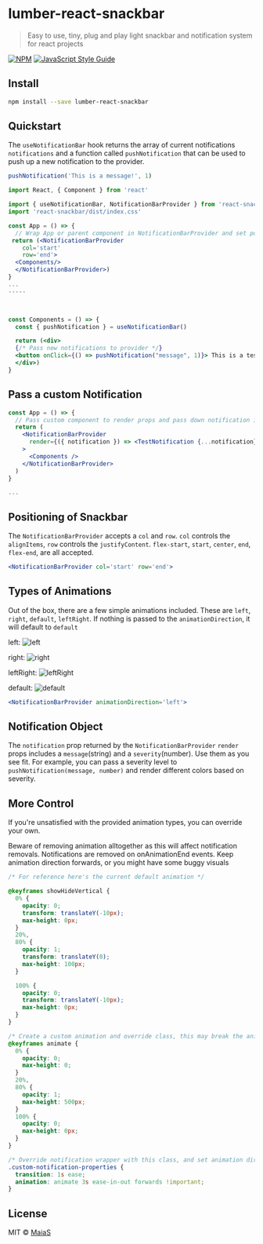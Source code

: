 # lumber-react-snackbar

> Easy to use, tiny, plug and play light snackbar and notification system for react projects

[![NPM](https://img.shields.io/npm/v/lumber-react-snackbar.svg)](https://www.npmjs.com/package/lumber-react-snackbar) [![JavaScript Style Guide](https://img.shields.io/badge/code_style-standard-brightgreen.svg)](https://standardjs.com)

## Install

```bash
npm install --save lumber-react-snackbar
```

## Quickstart

The `useNotificationBar` hook returns the array of current notifications `notifications` and a function called `pushNotification` that can be used to push up a new notification to the provider.

```js
pushNotification('This is a message!', 1)
```

```jsx
import React, { Component } from 'react'

import { useNotificationBar, NotificationBarProvider } from 'react-snackbar'
import 'react-snackbar/dist/index.css'

const App = () => {
  // Wrap App or parent component in NotificationBarProvider and set positioning.
 return (<NotificationBarProvider
    col='start'
    row='end'>
  <Components/>
  </NotificationBarProvider>)
}
...
-----



const Components = () => {
  const { pushNotification } = useNotificationBar()

  return (<div>
  {/* Pass new notifications to provider */}
  <button onClick={() => pushNotification("message", 1)}> This is a test.
  </div>)
}
```

## Pass a custom Notification

```jsx
const App = () => {
  // Pass custom component to render props and pass down notification into custom component
  return (
    <NotificationBarProvider
      render={({ notification }) => <TestNotification {...notification} />}
    >
      <Components />
    </NotificationBarProvider>
  )
}

...

```

## Positioning of Snackbar

The `NotificationBarProvider` accepts a `col` and `row`. `col` controls the `alignItems`, `row` controls the `justifyContent`. `flex-start`, `start`, `center`, `end`, `flex-end`, are all accepted.

```jsx
<NotificationBarProvider col='start' row='end'>
```

## Types of Animations

Out of the box, there are a few simple animations included. These are `left`, `right`, `default`, `leftRight`. If nothing is passed to the `animationDirection`, it will default to `default`

left:
![left](https://user-images.githubusercontent.com/90791391/188985641-03b8acef-9a65-4f06-aa5c-64b215ca4f28.gif)

right:
![right](https://user-images.githubusercontent.com/90791391/188985621-4f6f6586-ddf9-466e-bf6c-70af197a8cac.gif)

leftRight:
![leftRight](https://user-images.githubusercontent.com/90791391/188985611-b450b4c3-a004-41da-9f77-2738a9bb8775.gif)

default:
![default](https://user-images.githubusercontent.com/90791391/188985574-5827a6f8-fb2c-43a7-af0c-e9e43832a90c.gif)

```jsx
<NotificationBarProvider animationDirection='left'>
```

## Notification Object

The `notification` prop returned by the `NotificationBarProvider` `render` props includes a `message`(string) and a `severity`(number). Use them as you see fit. For example, you can pass a severity level to `pushNotification(message, number)` and render different colors based on severity.

## More Control

If you're unsatisfied with the provided animation types, you can override your own.

Beware of removing animation alltogether as this will affect notification removals. Notifications are removed on onAnimationEnd events. Keep animation direction forwards, or you might have some buggy visuals

```css
/* For reference here's the current default animation */

@keyframes showHideVertical {
  0% {
    opacity: 0;
    transform: translateY(-10px);
    max-height: 0px;
  }
  20%,
  80% {
    opacity: 1;
    transform: translateY(0);
    max-height: 100px;
  }

  100% {
    opacity: 0;
    transform: translateY(-10px);
    max-height: 0px;
  }
}
```

```css
/* Create a custom animation and override class, this may break the animation smoothness */
@keyframes animate {
  0% {
    opacity: 0;
    max-height: 0;
  }
  20%,
  80% {
    opacity: 1;
    max-height: 500px;
  }
  100% {
    opacity: 0;
    max-height: 0px;
  }
}

/* Override notification wrapper with this class, and set animation direction to 'forwards'. Beware of removing animation. onAnimationEnd removes notification */
.custom-notification-properties {
  transition: 1s ease;
  animation: animate 3s ease-in-out forwards !important;
}
```

## License

MIT © [MaiaS](https://github.com/MaiaS)
